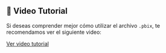 ## 🎥 Video Tutorial

Si deseas comprender mejor cómo utilizar el archivo `.pbix`, te recomendamos ver el siguiente video:

[Ver video tutorial](https://drive.google.com/file/d/1ZNao9rYpzNS8epS4ReRqk2-INpQBzRPf/view?usp=drive_link)
